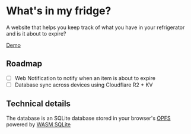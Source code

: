 # What's in my fridge?

A website that helps you keep track of what you have in your refrigerator and is it about to expire?

[Demo](https://whats-in-my-fridge.pages.dev/)

## Roadmap

- [ ] Web Notification to notify when an item is about to expire
- [ ] Database sync across devices using Cloudflare R2 + KV

## Technical details

The database is an SQLite database stored in your browser's [OPFS](https://developer.mozilla.org/en-US/docs/Web/API/File_System_API/Origin_private_file_system) powered by [WASM SQLite](https://github.com/sqlite/sqlite-wasm)
